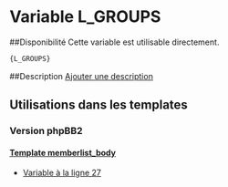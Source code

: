 # Variable L_GROUPS

##Disponibilité
Cette variable est utilisable directement.

```html
{L_GROUPS}
```

##Description
[Ajouter une description](https://fa-tvars.appspot.com/var/L_GROUPS)

## Utilisations dans les templates

### Version phpBB2

#### [Template memberlist_body](subsilver/memberlist_body.md#readme)
* [Variable &agrave; la ligne 27](../subsilver/memberlist_body.tpl#L27)